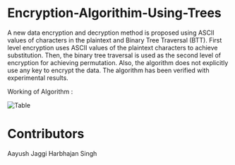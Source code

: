 # Encryption-Algorithim-Using-Trees
A new data encryption and decryption method is proposed using ASCII values of characters in the plaintext and Binary Tree Traversal (BTT). First level encryption uses ASCII values of the plaintext characters to achieve substitution. Then, the binary tree traversal is used as the second level of encryption for achieving permutation. Also, the algorithm does not explicitly use any key to encrypt the data. The algorithm has been verified with experimental results.

Working of Algorithm :

![Table](https://i.ibb.co/Yh6KSSt/Screenshot-from-2020-09-20-23-55-54.png)


# Contributors
 Aayush Jaggi
 Harbhajan Singh
 
